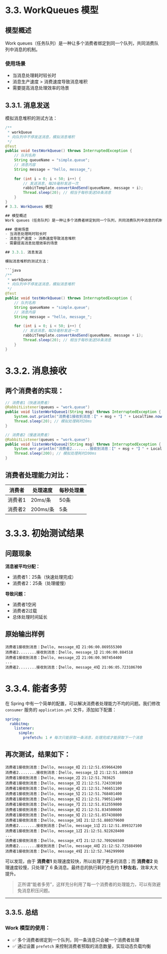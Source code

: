 # 3.3. WorkQueues 模型

## 模型概述
Work queues（任务队列）是一种让多个消费者绑定到同一个队列，共同消费队列中消息的机制。

### 使用场景
- 当消息处理耗时较长时
- 消息生产速度 > 消费速度导致消息堆积
- 需要提高消息处理效率的场景

## 3.3.1. 消息发送

模拟消息堆积的测试方法：

```java
/**
 * workQueue
 * 向队列中不停发送消息，模拟消息堆积
 */
@Test
public void testWorkQueue() throws InterruptedException {
    // 队列名称
    String queueName = "simple.queue";
    // 消息内容
    String message = "hello, message_";
    
    for (int i = 0; i < 50; i++) {
        // 发送消息，每20毫秒发送一次
        rabbitTemplate.convertAndSend(queueName, message + i);
        Thread.sleep(20); // 相当于每秒发送50条消息
    }
}
# 3.3. WorkQueues 模型

## 模型概述
Work queues（任务队列）是一种让多个消费者绑定到同一个队列，共同消费队列中消息的机制。

### 使用场景
- 当消息处理耗时较长时
- 消息生产速度 > 消费速度导致消息堆积
- 需要提高消息处理效率的场景

## 3.3.1. 消息发送

模拟消息堆积的测试方法：

```java
/**
 * workQueue
 * 向队列中不停发送消息，模拟消息堆积
 */
@Test
public void testWorkQueue() throws InterruptedException {
    // 队列名称
    String queueName = "simple.queue";
    // 消息内容
    String message = "hello, message_";
    
    for (int i = 0; i < 50; i++) {
        // 发送消息，每20毫秒发送一次
        rabbitTemplate.convertAndSend(queueName, message + i);
        Thread.sleep(20); // 相当于每秒发送50条消息
    }
}
```
# 3.3.2. 消息接收

## 两个消费者的实现：

```java
// 消费者1（快速消费者）
@RabbitListener(queues = "work.queue")
public void listenWorkQueue1(String msg) throws InterruptedException {
    System.out.println("消费者1接收到消息：【" + msg + "】" + LocalTime.now());
    Thread.sleep(20); // 模拟处理耗时20ms
}

// 消费者2（慢速消费者）
@RabbitListener(queues = "work.queue")
public void listenWorkQueue2(String msg) throws InterruptedException {
    System.err.println("消费者2........接收到消息：【" + msg + "】" + LocalTime.now());
    Thread.sleep(200); // 模拟处理耗时200ms
}
```

## 消费者处理能力对比：

| 消费者   | 处理速度    | 每秒处理量 |
|----------|-------------|------------|
| 消费者1  | 20ms/条     | 50条       |
| 消费者2  | 200ms/条    | 5条        |

# 3.3.3. 初始测试结果

## 问题现象

**消息被平均分配：**

- 消费者1：25条（快速处理完成）
- 消费者2：25条（处理缓慢）

**导致问题：**

- 消费者1空闲
- 消费者2过载
- 总体处理时间延长

## 原始输出样例

```
消费者1接收到消息：【hello, message_0】21:06:00.869555300
消费者2........接收到消息：【hello, message_1】21:06:00.884518
消费者1接收到消息：【hello, message_2】21:06:00.907454400
...
消费者2........接收到消息：【hello, message_49】21:06:05.723106700
```

# 3.3.4. 能者多劳

在 Spring 中有一个简单的配置，可以解决消费者处理能力不均的问题。我们修改 `consumer` 服务的 `application.yml` 文件，添加如下配置：

```yaml
spring:
  rabbitmq:
    listener:
      simple:
        prefetch: 1 # 每次只能获取一条消息，处理完成才能获取下一个消息

```

## 再次测试，结果如下：

```text
消费者1接收到消息：【hello, message_0】21:12:51.659664200  
消费者2........接收到消息：【hello, message_1】21:12:51.680610  
消费者1接收到消息：【hello, message_2】21:12:51.703625  
消费者1接收到消息：【hello, message_3】21:12:51.724330100  
消费者1接收到消息：【hello, message_4】21:12:51.746651100  
消费者1接收到消息：【hello, message_5】21:12:51.768401400  
消费者1接收到消息：【hello, message_6】21:12:51.790511400  
消费者1接收到消息：【hello, message_7】21:12:51.812559800  
消费者1接收到消息：【hello, message_8】21:12:51.834500600  
消费者1接收到消息：【hello, message_9】21:12:51.857438800  
消费者1接收到消息：【hello, message_10】21:12:51.880379600  
消费者2........接收到消息：【hello, message_11】21:12:51.899327100  
消费者1接收到消息：【hello, message_12】21:12:51.922828400  
...  
消费者1接收到消息：【hello, message_47】21:12:52.709266500  
消费者2........接收到消息：【hello, message_48】21:12:52.725884900  
消费者1接收到消息：【hello, message_49】21:12:52.746299900
```

可以发现，由于 **消费者1** 处理速度较快，所以处理了更多的消息；而 **消费者2** 处理速度较慢，只处理了 6 条消息。最终总的执行耗时也在约 **1 秒左右**，效率大大提升。

> 正所谓“能者多劳”，这样充分利用了每一个消费者的处理能力，可以有效避免消息积压问题。

---

## 3.3.5. 总结

### Work 模型的使用：

- ✅ 多个消费者绑定到一个队列，同一条消息只会被一个消费者处理  
- ✅ 通过设置 `prefetch` 来控制消费者预取的消息数量，实现动态负载均衡
